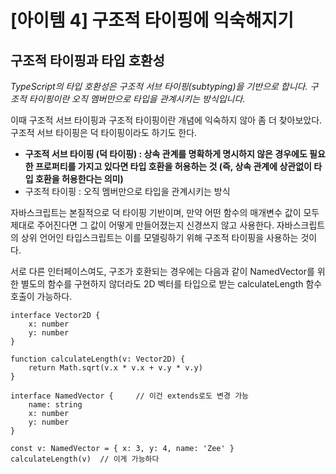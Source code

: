 # [아이템 4] 구조적 타이핑에 익숙해지기

## 구조적 타이핑과 타입 호환성

_TypeScript의 타입 호환성은 구조적 서브 타이핑(subtyping)을 기반으로 합니다. 구조적 타이핑이란 오직 멤버만으로 타입을 관계시키는 방식입니다._

이때 구조적 서브 타이핑과 구조적 타이핑이란 개념에 익숙하지 않아 좀 더 찾아보았다. 구조적 서브 타이핑은 덕 타이핑이라도 하기도 한다.

- **구조적 서브 타이핑 (덕 타이핑) : 상속 관계를 명확하게 명시하지 않은 경우에도 필요한 프로퍼티를 가지고 있다면 타입 호환을 허용하는 것 (즉, 상속 관계에 상관없이 타입 호환을 허용한다는 의미)**
- 구조적 타이핑 : 오직 멤버만으로 타입을 관계시키는 방식

자바스크립트는 본질적으로 덕 타이핑 기반이며, 만약 어떤 함수의 매개변수 값이 모두 제대로 주어진다면 그 값이 어떻게 만들어졌는지 신경쓰지 않고 사용한다.
자바스크립트의 상위 언어인 타입스크립트는 이를 모델링하기 위해 구조적 타이핑을 사용하는 것이다.

서로 다른 인터페이스여도, 구조가 호환되는 경우에는 다음과 같이 NamedVector를 위한 별도의 함수를 구현하지 않더라도 2D 벡터를 타입으로 받는 calculateLength 함수 호출이 가능하다.

```
interface Vector2D {
    x: number
    y: number
}

function calculateLength(v: Vector2D) {
    return Math.sqrt(v.x * v.x + v.y * v.y)
}

interface NamedVector {     // 이건 extends로도 변경 가능
    name: string
    x: number
    y: number
}

const v: NamedVector = { x: 3, y: 4, name: 'Zee' }
calculateLength(v)  // 이게 가능하다
```
